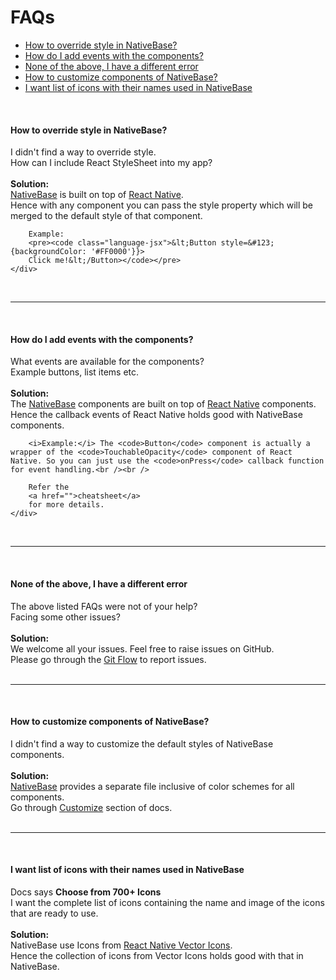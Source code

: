 # FAQs


- [How to override style in NativeBase?](#override-style)
- [How do I add events with the components?](#add-events)
- [None of the above, I have a different error](#none)
- [How to customize components of NativeBase?](#customize)
- [I want list of icons with their names used in NativeBase](#list-icons)

<br />

<a id="override-style"></a>
#### How to override style in NativeBase?

<div id="faq-5" class="panel-collapse collapse">
    <div class="panel-body">
        I didn't find a way to override style. <br />
        How can I include React StyleSheet into my app?
    </div>
    <br />
    <div class="panel-footer">
        <b> Solution: </b><br />
        <a href="http://nativebase.io/">NativeBase</a> is built on top of <a href="https://facebook.github.io/react-native/">React Native</a>.<br />
        Hence with any component you can pass the style property which will be merged to the default style of that component.<br />

        Example:
        <pre><code class="language-jsx">&lt;Button style=&#123;{backgroundColor: '#FF0000'}}>
        Click me!&lt;/Button></code></pre>
    </div>
</div>

<br />
<hr>
<br />

<a id="add-events"></a>
#### How do I add events with the components?

<div id="faq-6" class="panel-collapse collapse">
    <div class="panel-body">
        What events are available for the components?<br />
        Example buttons, list items etc.
    </div>
    <br />
    <div class="panel-footer">
        <b>Solution:</b> <br />
        The <a href="http://nativebase.io/">NativeBase</a> components are built on top of <a href="https://facebook.github.io/react-native/">React Native</a> components. Hence the callback events of React Native holds good with NativeBase components. <br />

        <i>Example:</i> The <code>Button</code> component is actually a wrapper of the <code>TouchableOpacity</code> component of React Native. So you can just use the <code>onPress</code> callback function for event handling.<br /><br />

        Refer the
        <a href="">cheatsheet</a>
        for more details.
    </div>
</div>

<br />
<hr>
<br />

<a id="none"></a>
#### None of the above, I have a different error


<div id="faq-7" class="panel-collapse collapse">
    <div class="panel-body">
        The above listed FAQs were not of your help?<br />
        Facing some other issues?
    </div>
    <br />
    <div class="panel-footer">
        <b>Solution:</b> <br />
        We welcome all your issues. Feel free to raise issues on GitHub.<br />
        Please go through the <a href="">Git Flow</a> to report issues.
    </div>
</div>

<br />
<hr>
<br />

<a id="customize"></a>
#### How to customize components of NativeBase?

<div id="faq-8" class="panel-collapse collapse">
    <div class="panel-body">
        I didn't find a way to customize the default styles of NativeBase components. <br />
    </div>
    <br />
    <div class="panel-footer">
        <b> Solution: </b><br />
        <a href="http://nativebase.io/">NativeBase</a> provides a separate file inclusive of color schemes for all components.<br />
        Go through <a href="http://docs.nativebase.io/CUSTOMIZE.html#Customize">Customize</a> section of docs.
    </div>
</div>

<br />
<hr>
<br />

<a id="list-icons"></a>
#### I want list of icons with their names used in NativeBase

<div id="faq-9" class="panel-collapse collapse">
    <div class="panel-body">
        Docs says <b>Choose from 700+ Icons</b><br />
        I want the complete list of icons containing the name and image of the icons that are ready to use.
    </div>
    <br />
    <div class="panel-footer">
        <b> Solution: </b><br />
        NativeBase use Icons from <a href="https://expo.github.io/vector-icons/">React Native Vector Icons</a>.<br />
        Hence the collection of icons from Vector Icons holds good with that in NativeBase.
    </div>
</div>

